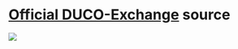 # [Official DUCO-Exchange](https://revoxhere.github.io/duco-exchange/) source

<a href="https://revoxhere.github.io/duco-exchange/"><img src="https://github.com/revoxhere/duco-exchange/blob/master/Screenshot_20201213_213934.png?raw=true"></a>
